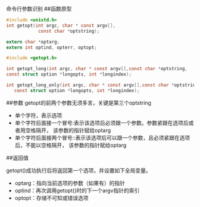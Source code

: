 命令行参数识别
##函数原型
```c
#include <unistd.h>
int getopt(int argc, char * const argv[],
            const char *optstring);

extern char *optarg;
extern int optind, opterr, optopt;

#include <getopt.h>

int getopt_long(int argc, char * const argv[],const char *optstring,
const struct option *longopts, int *longindex);

int getopt_long_only(int argc, char * const argv[],const char *optstring,
   const struct option *longopts, int *longindex);
```
##参数
getopt的前两个参数无须多言，关键是第三个optstring
* 单个字符，表示选项
* 单个字符后面接一个冒号:表示该选项后必须跟一个参数。参数紧跟在选项后或者用空格隔开，
该参数的指针赋给optarg
* 单个字符后面接两个冒号::表示该选项后可以跟一个参数，且必须紧跟在选项后，不能以空格隔开，
该参数的指针赋给optarg

##返回值

getopt()成功执行后将返回第一个选项，并设置如下全局变量。
* optarg：指向当前选项的参数（如果有）的指针
* optind：再次调用getopt()时的下一个argv指针的索引
* optopt：存储不可知或错误选项
